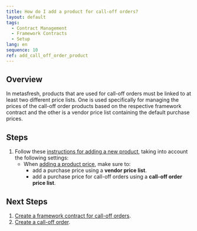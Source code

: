 ```yaml
---
title: How do I add a product for call-off orders?
layout: default
tags:
  - Contract Management
  - Framework Contracts
  - Setup
lang: en
sequence: 10
ref: add_call_off_order_product
---
```


## Overview
In metasfresh, products that are used for call-off orders must be linked to at least two different price lists. One is used specifically for managing the prices of the call-off order products based on the respective framework contract and the other is a vendor price list containing the default purchase prices.

## Steps
1. Follow these [instructions for adding a new product](NewProduct), taking into account the following settings:
    - When [adding a product price](ProductPrice), make sure to:
        - add a purchase price using a **vendor price list**.
        - add a purchase price for call-off orders using a **call-off order price list**.

## Next Steps
1. [Create a framework contract for call-off orders](Generate_framework_contract).
1. [Create a call-off order](Create_call_off_order_purchase).
